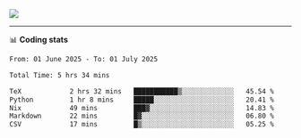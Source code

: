 <picture>
  <source
  srcset="https://github-readme-stats.vercel.app/api?username=sant0s12&show_icons=true&theme=dark"
  media="(prefers-color-scheme: dark)"
  />
  <source
  srcset="https://github-readme-stats.vercel.app/api?username=sant0s12&show_icons=true"
  media="(prefers-color-scheme: light)"
  />
  <img src="https://github-readme-stats.vercel.app/api?username=sant0s12&show_icons=true" />
</picture>

---

📊 **Coding stats**

<!--START_SECTION:waka-->

```txt
From: 01 June 2025 - To: 01 July 2025

Total Time: 5 hrs 34 mins

TeX            2 hrs 32 mins   ███████████▒░░░░░░░░░░░░░   45.54 %
Python         1 hr 8 mins     █████░░░░░░░░░░░░░░░░░░░░   20.41 %
Nix            49 mins         ███▓░░░░░░░░░░░░░░░░░░░░░   14.83 %
Markdown       22 mins         █▓░░░░░░░░░░░░░░░░░░░░░░░   06.80 %
CSV            17 mins         █▒░░░░░░░░░░░░░░░░░░░░░░░   05.25 %
```

<!--END_SECTION:waka-->
